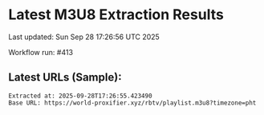 # Latest M3U8 Extraction Results

Last updated: Sun Sep 28 17:26:56 UTC 2025

Workflow run: #413

## Latest URLs (Sample):
```
Extracted at: 2025-09-28T17:26:55.423490
Base URL: https://world-proxifier.xyz/rbtv/playlist.m3u8?timezone=pht

```
